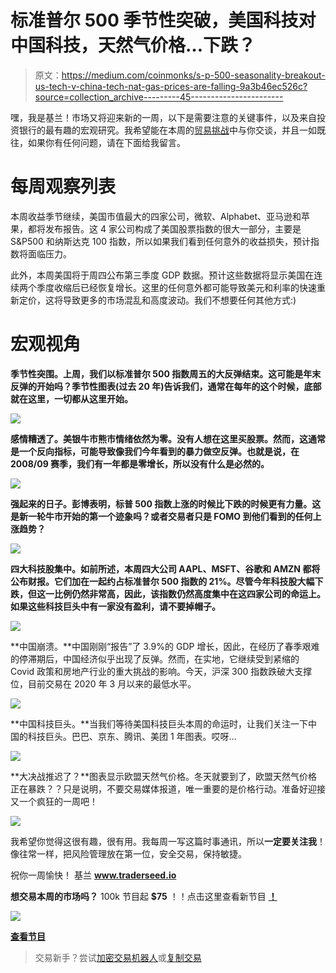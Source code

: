 # 标准普尔 500 季节性突破，美国科技对中国科技，天然气价格…下跌？

> 原文：<https://medium.com/coinmonks/s-p-500-seasonality-breakout-us-tech-v-china-tech-nat-gas-prices-are-falling-9a3b46ec526c?source=collection_archive---------45----------------------->

嘿，我是基兰！市场又将迎来新的一周，以下是需要注意的关键事件，以及来自投资银行的最有趣的宏观研究。我希望能在本周的[贸易挑战](http://www.traderseed.io/)中与你交谈，并且一如既往，如果你有任何问题，请在下面给我留言。

# 每周观察列表

本周收益季节继续，美国市值最大的四家公司，微软、Alphabet、亚马逊和苹果，都将发布报告。这 4 家公司构成了美国股票指数的很大一部分，主要是 S&P500 和纳斯达克 100 指数，所以如果我们看到任何意外的收益损失，预计指数将面临压力。

此外，本周美国将于周四公布第三季度 GDP 数据。预计这些数据将显示美国在连续两个季度收缩后已经恢复增长。这里的任何意外都可能导致美元和利率的快速重新定价，这将导致更多的市场混乱和高度波动。我们不想要任何其他方式:)

# 宏观视角

**季节性突围。上周，我们以标准普尔 500 指数周五的大反弹结束。这可能是年末反弹的开始吗？季节性图表(过去 20 年)告诉我们，通常在每年的这个时候，底部就在这里，一切都从这里开始。**

![](img/707264d581ec6386bd3ffa5a97a09dee.png)

**感情糟透了。美银牛市熊市情绪依然为零。没有人想在这里买股票。然而，这通常是一个反向指标，可能导致像我们今年看到的暴力做空反弹。也就是说，在 2008/09 赛季，我们有一年都是零增长，所以没有什么是必然的。**

![](img/b7f5c586ee94a61cf52a5a11165beb97.png)

**强起来的日子。彭博表明，标普 500 指数上涨的时候比下跌的时候更有力量。这是新一轮牛市开始的第一个迹象吗？或者交易者只是 FOMO 到他们看到的任何上涨趋势？**

![](img/652ef949d0ebc573684025d4b657c65a.png)

**四大科技股集中。如前所述，本周四大公司 AAPL、MSFT、谷歌和 AMZN 都将公布财报。它们加在一起约占标准普尔 500 指数的 21%。尽管今年科技股大幅下跌，但这一比例仍然非常高，因此，该指数仍然高度集中在这四家公司的命运上。如果这些科技巨头中有一家没有盈利，请不要掉帽子。**

![](img/9c403724ba90343ad43459e814290951.png)

**中国崩溃。**中国刚刚“报告”了 3.9%的 GDP 增长，因此，在经历了春季艰难的停滞期后，中国经济似乎出现了反弹。然而，在实地，它继续受到紧缩的 Covid 政策和房地产行业的重大挑战的影响。今天，沪深 300 指数跌破大支撑位，目前交易在 2020 年 3 月以来的最低水平。

![](img/cca8c5be1a0e1f605aca4e732080fbe8.png)

**中国科技巨头。**当我们等待美国科技巨头本周的命运时，让我们关注一下中国的科技巨头。巴巴、京东、腾讯、美团 1 年图表。哎呀…

![](img/670cb550ebdc85cd8c7001890061d786.png)

**大决战推迟了？**图表显示欧盟天然气价格。冬天就要到了，欧盟天然气价格正在暴跌？？只是说明，不要交易媒体报道，唯一重要的是价格行动。准备好迎接又一个疯狂的一周吧！

![](img/6d0262bb013c339845e22f3ccac43645.png)

我希望你觉得这很有趣，很有用。我每周一写这篇时事通讯，所以**一定要关注我**！像往常一样，把风险管理放在第一位，安全交易，保持敏捷。

祝你一周愉快！
基兰
**www.traderseed.io**

**想交易本周的市场吗？** 100k 节目起 **$75** ！！点击这里查看新节目 [**！**](http://www.traderseed.io/)

![](img/36196ce52f5e4d3bdf48126364fd6101.png)

[**查看节目**](http://www.traderseed.io/)

> 交易新手？尝试[加密交易机器人](/coinmonks/crypto-trading-bot-c2ffce8acb2a)或[复制交易](/coinmonks/top-10-crypto-copy-trading-platforms-for-beginners-d0c37c7d698c)